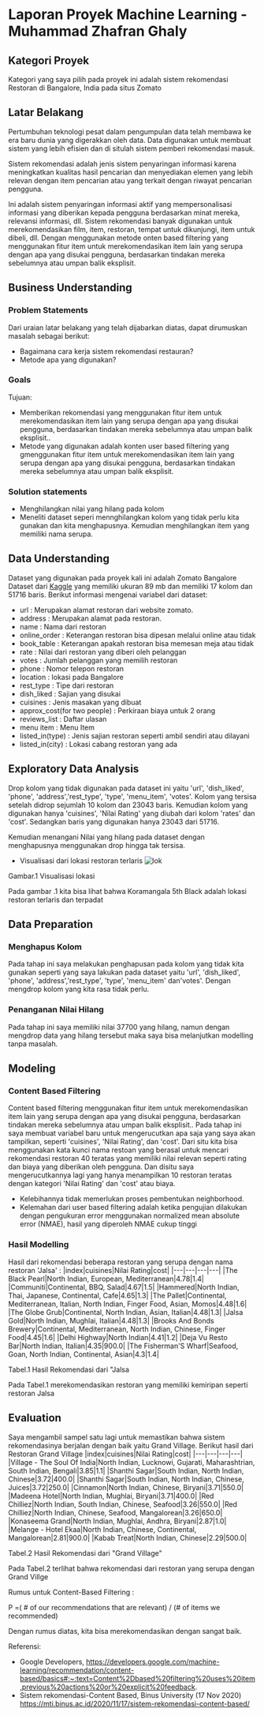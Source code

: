 # Laporan Proyek Machine Learning - Muhammad Zhafran Ghaly

## Kategori Proyek 
Kategori yang saya pilih pada proyek ini adalah sistem rekomendasi Restoran di Bangalore, India pada situs Zomato

## Latar Belakang
Pertumbuhan teknologi pesat dalam pengumpulan data telah membawa ke era baru dunia yang digerakkan oleh data. Data digunakan untuk membuat sistem yang lebih efisien dan di situlah sistem pemberi rekomendasi masuk.

Sistem rekomendasi adalah jenis sistem penyaringan informasi karena meningkatkan kualitas hasil pencarian dan menyediakan elemen yang lebih relevan dengan item pencarian atau yang terkait dengan riwayat pencarian pengguna.

Ini adalah sistem penyaringan informasi aktif yang mempersonalisasi informasi yang diberikan kepada pengguna berdasarkan minat mereka, relevansi informasi, dll. Sistem rekomendasi banyak digunakan untuk merekomendasikan film, item, restoran, tempat untuk dikunjungi, item untuk dibeli, dll. Dengan menggunakan metode onten based filtering yang menggunakan fitur item untuk merekomendasikan item lain yang serupa dengan apa yang disukai pengguna, berdasarkan tindakan mereka sebelumnya atau umpan balik eksplisit.

## Business Understanding
### Problem Statements
Dari uraian latar belakang yang telah dijabarkan diatas, dapat dirumuskan masalah sebagai berikut:
- Bagaimana cara kerja sistem rekomendasi restauran? 
- Metode apa yang digunakan?

### Goals

Tujuan:
- Memberikan rekomendasi yang menggunakan fitur item untuk merekomendasikan item lain yang serupa dengan apa yang disukai pengguna, berdasarkan tindakan mereka sebelumnya atau umpan balik eksplisit..
- Metode yang digunakan adalah konten user based filtering yang gmenggunakan fitur item untuk merekomendasikan item lain yang serupa dengan apa yang disukai pengguna, berdasarkan tindakan mereka sebelumnya atau umpan balik eksplisit. 

### Solution statements
- Menghilangkan nilai yang hilang pada kolom 
- Meneliti dataset seperi mennghilangkan kolom yang tidak perlu kita gunakan dan kita menghapusnya. Kemudian menghilangkan item yang memiliki nama serupa.

## Data Understanding
Dataset yang digunakan pada proyek kali ini adalah Zomato Bangalore Dataset dari [Kaggle](https://www.kaggle.com/datasets/absin7/zomato-bangalore-dataset) yang memiliki ukuran 89 mb dan memiliki 17 kolom dan 51716 baris.
Berikut informasi mengenai variabel dari dataset:  
- url : Merupakan alamat restoran dari website zomato.
- address : Merupakan alamat pada restoran.
- name : Nama dari restoran
- online_order : Keterangan restoran bisa dipesan melalui online atau tidak
- book_table : Keterangan apakah restoran bisa memesan meja atau tidak
- rate : Nilai dari restoran yang diberi oleh pelanggan
- votes : Jumlah pelanggan yang memilih restoran
- phone : Nomor telepon restoran
- location : lokasi pada Bangalore
- rest_type : Tipe dari restoran
- dish_liked : Sajian yang disukai
- cuisines : Jenis masakan yang dibuat
- approx_cost(for two people) : Perkiraan biaya untuk 2 orang
- reviews_list : Daftar ulasan
- menu item : Menu Item
- listed_in(type) : Jenis sajian restoran seperti ambil sendiri atau dilayani
- listed_in(city) : Lokasi cabang restoran yang ada


## Exploratory Data Analysis
Drop kolom yang tidak digunakan pada dataset ini yaitu 'url', 'dish_liked', 'phone', 'address','rest_type', 'type', 'menu_item', 'votes'. Kolom yang tersisa setelah didrop sejumlah 10 kolom dan 23043 baris. Kemudian kolom yang digunakan hanya 'cuisines',	'Nilai Rating' yang diubah dari kolom 'rates' dan 'cost'. Sedangkan baris yang digunakan hanya 23043 dari 51716.

Kemudian menangani Nilai yang hilang pada dataset dengan menghapusnya menggunakan drop hingga tak tersisa. 
- Visualisasi dari lokasi restoran terlaris 
![lok](https://user-images.githubusercontent.com/76243151/195944993-893ab362-280b-4de9-9906-ed695003dcc0.png)

Gambar.1 Visualisasi lokasi 

Pada gambar .1 kita bisa lihat bahwa Koramangala 5th Black adalah lokasi restoran terlaris dan terpadat

## Data Preparation
### Menghapus Kolom
Pada tahap ini saya melakukan penghapusan pada kolom yang tidak kita gunakan seperti yang saya lakukan pada dataset yaitu 'url', 'dish_liked', 'phone', 'address','rest_type', 'type', 'menu_item' dan'votes'. Dengan mengdrop kolom yang kita rasa tidak perlu.
### Penanganan Nilai Hilang
Pada tahap ini saya memiliki nilai 37700 yang hilang, namun dengan mengdrop data yang hilang tersebut maka saya bisa melanjutkan modelling tanpa masalah. 

## Modeling

### Content Based Filtering
Content based filtering menggunakan fitur item untuk merekomendasikan item lain yang serupa dengan apa yang disukai pengguna, berdasarkan tindakan mereka sebelumnya atau umpan balik eksplisit..
Pada tahap ini saya membuat variabel baru untuk mengerucutkan apa saja yang saya akan tampilkan, seperti 'cuisines', 'Nilai Rating', dan 'cost'. Dari situ kita bisa menggunakan kata kunci nama restoan yang berasal untuk mencari rekomendasi restoran 40 teratas yang memiliki nilai relevan seperti rating dan biaya yang diberikan oleh pengguna. Dan disitu saya mengerucutkannya lagi yang hanya menampilkan 10 restoran teratas dengan kategori 'Nilai Rating' dan 'cost' atau biaya.
- Kelebihannya tidak memerlukan proses pembentukan neighborhood.
- Kelemahan dari user based filtering adalah ketika pengujian dilakukan dengan pengukuran error menggunakan normalized mean absolute error (NMAE), hasil yang diperoleh NMAE cukup tinggi

### Hasil Modelling
Hasil dari rekomendasi beberapa restoran yang serupa dengan nama restoran 'Jalsa' :
|index|cuisines|Nilai Rating|cost|
|---|---|---|---|
|The Black Pearl|North Indian, European, Mediterranean|4\.78|1\.4|
|Communiti|Continental, BBQ, Salad|4\.67|1\.5|
|Hammered|North Indian, Thai, Japanese, Continental, Cafe|4\.65|1\.3|
|The Pallet|Continental, Mediterranean, Italian, North Indian, Finger Food, Asian, Momos|4\.48|1\.6|
|The Globe Grub|Continental, North Indian, Asian, Italian|4\.48|1\.3|
|Jalsa Gold|North Indian, Mughlai, Italian|4\.48|1\.3|
|Brooks And Bonds Brewery|Continental, Mediterranean, North Indian, Chinese, Finger Food|4\.45|1\.6|
|Delhi Highway|North Indian|4\.41|1\.2|
|Deja Vu Resto Bar|North Indian, Italian|4\.35|900\.0|
|The Fisherman'S Wharf|Seafood, Goan, North Indian, Continental, Asian|4\.3|1\.4|

Tabel.1 Hasil Rekomendasi dari "Jalsa

Pada Tabel.1 merekomendasikan restoran yang memiliki kemiripan seperti restoran Jalsa

## Evaluation
Saya mengambil sampel satu lagi untuk memastikan bahwa sistem rekomendasinya berjalan dengan baik yaitu Grand Village.
Berikut hasil dari Restoran Grand Village
|index|cuisines|Nilai Rating|cost|
|---|---|---|---|
|Village - The Soul Of India|North Indian, Lucknowi, Gujarati, Maharashtrian, South Indian, Bengali|3\.85|1\.1|
|Shanthi Sagar|South Indian, North Indian, Chinese|3\.72|400\.0|
|Shanthi Sagar|South Indian, North Indian, Chinese, Juices|3\.72|250\.0|
|Cinnamon|North Indian, Chinese, Biryani|3\.71|550\.0|
|Madeena Hotel|North Indian, Mughlai, Biryani|3\.71|400\.0|
|Red Chilliez|North Indian, South Indian, Chinese, Seafood|3\.26|550\.0|
|Red Chilliez|North Indian, Chinese, Seafood, Mangalorean|3\.26|650\.0|
|Konaseema Grand|North Indian, Mughlai, Andhra, Biryani|2\.87|1\.0|
|Melange - Hotel Ekaa|North Indian, Chinese, Continental, Mangalorean|2\.81|900\.0|
|Kabab Treat|North Indian, Chinese|2\.29|500\.0|

Tabel.2 Hasil Rekomendasi dari "Grand Village"

Pada Tabel.2 terlihat bahwa rekomendasi dari restoran yang serupa dengan Grand Villge

Rumus untuk Content-Based Filtering : 

P =(  # of our recommendations that are relevant) / (# of items we recommended)

Dengan rumus diatas, kita bisa merekomendasikan dengan sangat baik.

Referensi:
- Google Developers, https://developers.google.com/machine-learning/recommendation/content-based/basics#:~:text=Content%2Dbased%20filtering%20uses%20item,previous%20actions%20or%20explicit%20feedback.
- Sistem rekomendasi-Content Based, Binus University (17 Nov 2020) https://mti.binus.ac.id/2020/11/17/sistem-rekomendasi-content-based/
